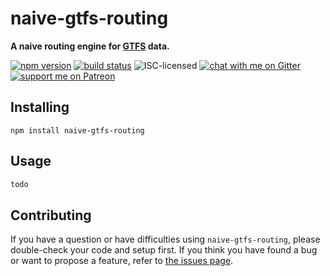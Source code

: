 # naive-gtfs-routing

**A naive routing engine for [GTFS](https://developers.google.com/transit/gtfs/) data.**

[![npm version](https://img.shields.io/npm/v/naive-gtfs-routing.svg)](https://www.npmjs.com/package/naive-gtfs-routing)
[![build status](https://api.travis-ci.org/derhuerst/naive-gtfs-routing.svg?branch=master)](https://travis-ci.org/derhuerst/naive-gtfs-routing)
![ISC-licensed](https://img.shields.io/github/license/derhuerst/naive-gtfs-routing.svg)
[![chat with me on Gitter](https://img.shields.io/badge/chat%20with%20me-on%20gitter-512e92.svg)](https://gitter.im/derhuerst)
[![support me on Patreon](https://img.shields.io/badge/support%20me-on%20patreon-fa7664.svg)](https://patreon.com/derhuerst)


## Installing

```shell
npm install naive-gtfs-routing
```


## Usage

```js
todo
```


## Contributing

If you have a question or have difficulties using `naive-gtfs-routing`, please double-check your code and setup first. If you think you have found a bug or want to propose a feature, refer to [the issues page](https://github.com/derhuerst/naive-gtfs-routing/issues).
